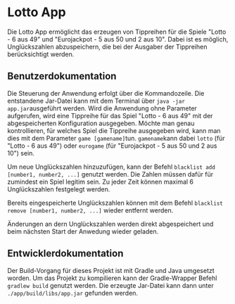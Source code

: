 # Lotto App
Die Lotto App ermöglicht das erzeugen von Tippreihen für die Spiele "Lotto - 6 aus 49" und "Eurojackpot - 5 aus 50 und 2 aus 10". Dabei ist es möglich, Unglückszahlen abzuspeichern, die bei der Ausgaber der Tippreihen berücksichtigt werden.
## Benutzerdokumentation
Die Steuerung der Anwendung erfolgt über die Kommandozeile. Die entstandene Jar-Datei kann mit dem Terminal über ```java -jar app.jar```ausgeführt werden. Wird die Anwendung ohne Parameter aufgerufen, wird eine Tippreihe für das Spiel "Lotto - 6 aus 49" mit der abgespeicherten Konfiguration ausgegeben. Möchte man genau kontrollieren, für welches Spiel die Tippreihe ausgegeben wird, kann man dies mit dem Parameter ```game [gamename]```tun. ```gamename```kann dabei ```lotto``` (für "Lotto - 6 aus 49") oder ```eurogame``` (für "Eurojackpot - 5 aus 50 und 2 aus 10") sein.


Um neue Unglückszahlen hinzuzufügen, kann der Befehl ```blacklist add [number1, number2, ...]``` genutzt werden. Die Zahlen müssen dafür für zumindest ein Spiel legitim sein. Zu jeder Zeit können maximal 6 Unglückszahlen festgelegt werden. 

Bereits eingespeicherte Unglückszahlen können mit dem Befehl ```blacklist remove [number1, number2, ...]``` wieder entfernt werden.

Änderungen an dern Unglückszahlen werden direkt abgespeichert und beim nächsten Start der Anwedung wieder geladen.
## Entwicklerdokumentation
Der Build-Vorgang für dieses Projekt ist mit Gradle und Java umgesetzt worden. Um das Projekt zu kompilieren kann der Gradle-Wrapper Befehl ```gradlew build``` genutzt werden. Die erzeugte Jar-Datei kann dann unter ```./app/build/libs/app.jar``` gefunden werden.
